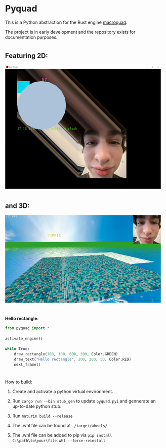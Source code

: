 # Pyquad

This is a Python abstraction for the Rust engine [macroquad](https://github.com/not-fl3/macroquad).

The project is in early development and the repository exists for documentation purposes.

#
## Featuring 2D:  
![2D Screenshot](./docs/2d_screenshot.png)
#
## and 3D:
![3D Screenshot](./docs/3d_screenshot.png)

#
#
**Hello rectangle:**
```python
from pyquad import *

activate_engine()

while True:
    draw_rectangle(100, 100, 600, 300, Color.GREEN)
    draw_text("Hello rectangle", 200, 200, 50, Color.RED)
    next_frame()
```
#
How to build:

1) Create and activate a python virtual environment.

2) Run `cargo run --bin stub_gen` to update `pyquad.pyi` and gennerate an up-to-date python stub.

3) Run `maturin build --release`

4) The .whl file can be found at `./target/wheels/`

5) The .whl file can be added to pip via `pip install C:\path\to\your\file.whl --force-reinstall`